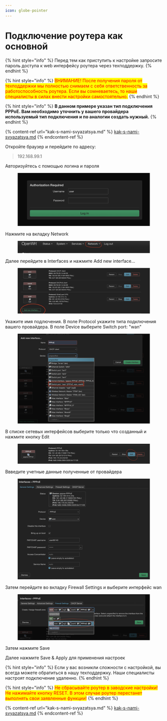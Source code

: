 ```yaml
---
icon: globe-pointer
---
```


# Подключение роутера как основной

{% hint style="info" %}
Перед тем как приступить к настройке запросите пароль доступа к web интерфейсу роутера через техподдержку.
{% endhint %}

{% hint style="info" %}
<mark style="color:red;">ВНИМАНИЕ! После получения пароля от техподдержки мы полностью снимаем с себя ответственность за работоспособность роутера. Если вы сомневаетесь, то наши специалисты в силах внести настройки самостоятельно.</mark>
{% endhint %}

{% hint style="info" %}
**В данном примере указан тип подключения PPPoE. Вам необходимо уточнить у вашего провайдера используемый тип подключения и по аналогии создать нужный.**
{% endhint %}

{% content-ref url="kak-s-nami-svyazatsya.md" %}
[kak-s-nami-svyazatsya.md](kak-s-nami-svyazatsya.md)
{% endcontent-ref %}

Откройте браузер и перейдите по адресу:

> 192.168.99.1

Авторизуйтесь с помощью логина и пароля&#x20;

<figure><img src=".gitbook/assets/Снимок экрана 2025-04-20 в 23.21.57.png" alt=""><figcaption></figcaption></figure>

Нажмите на вкладку Network

<figure><img src=".gitbook/assets/Снимок экрана 2025-04-20 в 23.23.10.png" alt=""><figcaption></figcaption></figure>

Далее перейдите в Interfaces и нажмите Add new interface...

<figure><img src=".gitbook/assets/Снимок экрана 2025-05-12 в 15.49.43.png" alt=""><figcaption></figcaption></figure>

Укажите имя подлючения. В поле Protocol укажите типа подключения вашего провайдера. В поле Device выберите Switch port: "wan"

<figure><img src=".gitbook/assets/Снимок экрана 2025-05-12 в 15.50.33.png" alt=""><figcaption></figcaption></figure>

В списке сетевых интерфейсов выберите только что созданный и нажмите кнопку Edit

<figure><img src=".gitbook/assets/Снимок экрана 2025-05-12 в 16.09.31.png" alt=""><figcaption></figcaption></figure>

Ввведите учетные данные полученные от провайдера

<figure><img src=".gitbook/assets/Снимок экрана 2025-05-12 в 16.09.59.png" alt=""><figcaption></figcaption></figure>

Затем перейдите во вкладку Firewall Settings и выберите интерфейс wan

<figure><img src=".gitbook/assets/Снимок экрана 2025-05-12 в 16.10.07.png" alt=""><figcaption></figcaption></figure>

Затем нажмите Save

Далее нажмите Save & Apply для применения настроек

{% hint style="info" %}
Если у вас возникли сложности с настройкой, вы всегда можете обратиться в нашу техподдержку. Наши специалисты настроят подключение удаленно.
{% endhint %}

{% hint style="info" %}
<mark style="color:red;">Не сбрасывайте роутер в заводские настройки! Не нажимайте кнопку RESET. В этом случае роутер перестанет выполнять свои заявленные функции!</mark>
{% endhint %}

{% content-ref url="kak-s-nami-svyazatsya.md" %}
[kak-s-nami-svyazatsya.md](kak-s-nami-svyazatsya.md)
{% endcontent-ref %}
